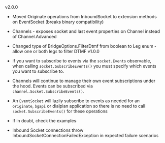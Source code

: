v2.0.0
 - Moved Originate operations from InboundSocket to extension methods on EventSocket (breaks binary compatibility)
 - Channels - exposes socket and last event properties on Channel instead of Channel.Advanced
 - Changed type of BridgeOptions.FilterDtmf from boolean to Leg enum - allow one or both legs to filter DTMF
v1.0.0
 - If you want to subscribe to events via the `socket.Events` observable, when calling ```socket.SubscribeEvents()``` you must specify which events you want to subscribe to.
 - Channels will continue to manage their own event subscriptions under the hood. Events can be subscribed via ```channel.Socket.SubscribeEvents()```.
 - An `EventSocket` will lazily subscribe to events as needed for an `originate`, `bgapi` or dialplan application so there is no need to call `socket.SubscribeEvents()` for these operations
 - If in doubt, check the examples

 - Inbound Socket connections throw InboundSocketConnectionFailedException in expected failure scenarios